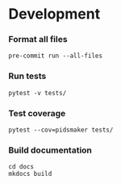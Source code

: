 # Development

### Format all files
```
pre-commit run --all-files
```

### Run tests
```
pytest -v tests/
```

### Test coverage
```
pytest --cov=pidsmaker tests/
```

### Build documentation

```
cd docs
mkdocs build
```